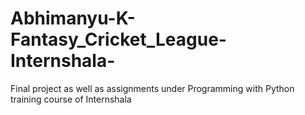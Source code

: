 # Abhimanyu-K-Fantasy_Cricket_League-Internshala-
Final project as well as assignments under Programming with Python training course of Internshala
